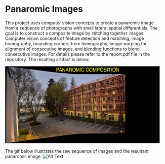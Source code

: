 # Panaromic Images
This project uses computer vision concepts to create a panaromic image from a sequence of photographs with small lateral spatial differentials. The goal is to construct a composite image by stitching together images. Computer vision concepts of feature detection and matching, image homography, bounding corners from homographs, image warping for alignment of consecutive images, and blending functions to blend consecutive images. For details please refer to the report.pdf file in the repository. The resulting artifact is below.

<img src="https://github.com/nitishsanghi/Computer-Vision/blob/main/PanaromicProcessing/Final%20Result/finalresult.jpg" width="500" height="250">

The gif below illustrates the raw sequence of images and the resultant panaromic image.
![Alt Text](https://media.giphy.com/media/1ghgX9O0JZv3OZkaEO/giphy.gif)
